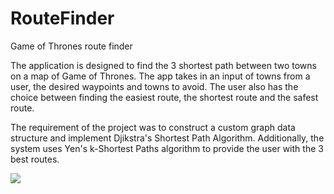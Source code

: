 # RouteFinder
Game of Thrones route finder 

The application is designed to find the 3 shortest path between two towns on a map of Game of Thrones. 
The app takes in an input of towns from a user, the desired waypoints and towns to avoid. The user also has the choice between
finding the easiest route, the shortest route and the safest route.

The requirement of the project was to construct a custom graph data structure and implement Djikstra's Shortest Path Algorithm.
Additionally, the system uses Yen's k-Shortest Paths algorithm to provide the user with the 3 best routes.

![](/screenshot.png)
